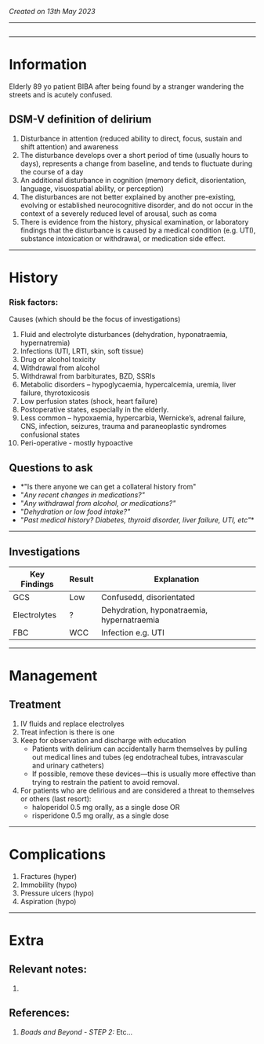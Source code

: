 *Created on 13th May 2023*

---
```toc
```
---

# Information
Elderly 89 yo patient BIBA after being found by a stranger wandering the streets and is acutely confused.


## DSM-V definition of delirium
1. Disturbance in attention (reduced ability to direct, focus, sustain and shift attention) and awareness
2.  The disturbance develops over a short period of time (usually hours to days), represents a change from baseline, and tends to fluctuate during the course of a day
3.  An additional disturbance in cognition (memory deficit, disorientation, language, visuospatial ability, or perception)
4.  The disturbances are not better explained by another pre-existing, evolving or established neurocognitive disorder, and do not occur in the context of a severely reduced level of arousal, such as coma
5.  There is evidence from the history, physical examination, or laboratory findings that the disturbance is caused by a medical condition (e.g. UTI), substance intoxication or withdrawal, or medication side effect.


--- 
# History
### Risk factors:
Causes (which should be the focus of investigations)
1.  Fluid and electrolyte disturbances (dehydration, hyponatraemia, hypernatremia)
2.  Infections (UTI, LRTI, skin, soft tissue)
3.  Drug or alcohol toxicity
4.  Withdrawal from alcohol
5.  Withdrawal from barbiturates, BZD, SSRIs
6.  Metabolic disorders – hypoglycaemia, hypercalcemia, uremia, liver failure, thyrotoxicosis
7.  Low perfusion states (shock, heart failure)
8.  Postoperative states, especially in the elderly.
9.  Less common – hypoxaemia, hypercarbia, Wernicke’s, adrenal failure, CNS, infection, seizures, trauma and paraneoplastic syndromes confusional states
10. Peri-operative - mostly hypoactive


## Questions to ask
- *"Is there anyone we can get a collateral history from"
- "*Any recent changes in medications?"*
- "*Any withdrawal from alcohol, or medications?"*
- "*Dehydration or low food intake?"*
- "*Past medical history? Diabetes, thyroid disorder, liver failure, UTI, etc"**
---

## Investigations
|Key Findings| Result | Explanation                                |
| ------------ | ------ | ------------------------------------------ |
| GCS          | Low    | Confusedd, disorientated                   |
| Electrolytes | ?      | Dehydration, hyponatraemia, hypernatraemia |
| FBC          | WCC    | Infection e.g. UTI                         |             |        |                                            |


---

# Management
## Treatment
1. IV fluids and replace electrolyes
2. Treat infection is there is one 
3. Keep for observation and discharge with education
	- Patients with delirium can accidentally harm themselves by pulling out medical lines and tubes (eg endotracheal tubes, intravascular and urinary catheters)
	- If possible, remove these devices—this is usually more effective than trying to restrain the patient to avoid removal.
4. For patients who are delirious and are considered a threat to themselves or others (last resort):
	- haloperidol 0.5 mg orally, as a single dose OR
	- risperidone 0.5 mg orally, as a single dose


---

# Complications

1.  Fractures (hyper)
2.  Immobility (hypo)
3.  Pressure ulcers (hypo)
4.  Aspiration (hypo)

---

# Extra
## Relevant notes:
1. 
## References:
1. *Boads and Beyond - STEP 2:* Etc...